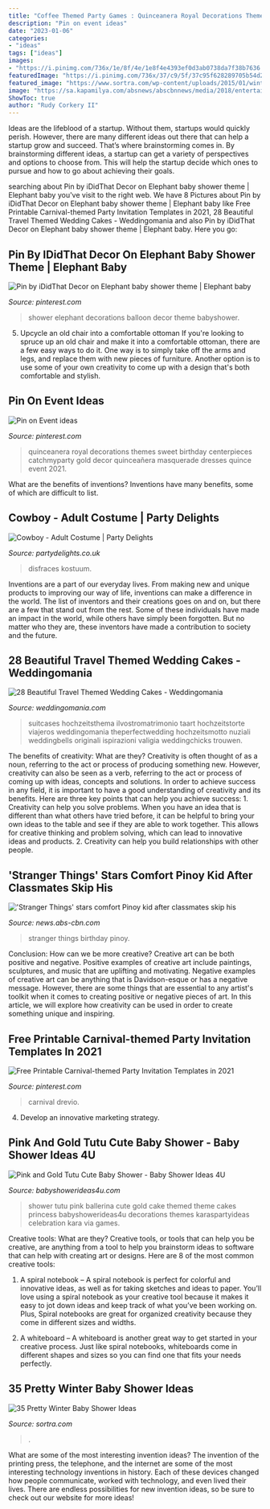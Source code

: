 ```yaml
---
title: "Coffee Themed Party Games : Quinceanera Royal Decorations Themes Sweet Birthday Centerpieces Catchmyparty Gold Decor Quinceañera Masquerade Dresses Quince Event 2021"
description: "Pin on event ideas"
date: "2023-01-06"
categories:
- "ideas"
tags: ["ideas"]
images:
- "https://i.pinimg.com/736x/1e/8f/4e/1e8f4e4393ef0d3ab0738da7f38b7636.jpg"
featuredImage: "https://i.pinimg.com/736x/37/c9/5f/37c95f628289705b54d2f489be02990f.jpg"
featured_image: "https://www.sortra.com/wp-content/uploads/2015/01/winter-baby-shower-ideas142.jpg"
image: "https://sa.kapamilya.com/absnews/abscbnnews/media/2018/entertainment/03/21/aaron1.jpg?ext=.jpg"
ShowToc: true
author: "Rudy Corkery II"
---
```



Ideas are the lifeblood of a startup. Without them, startups would quickly perish. However, there are many different ideas out there that can help a startup grow and succeed. That’s where brainstorming comes in. By brainstorming different ideas, a startup can get a variety of perspectives and options to choose from. This will help the startup decide which ones to pursue and how to go about achieving their goals.

	

		
searching about Pin by iDidThat Decor on Elephant baby shower theme | Elephant baby you've visit to the right web. We have 8 Pictures about Pin by iDidThat Decor on Elephant baby shower theme | Elephant baby like Free Printable Carnival-themed Party Invitation Templates in 2021, 28 Beautiful Travel Themed Wedding Cakes - Weddingomania and also Pin by iDidThat Decor on Elephant baby shower theme | Elephant baby. Here you go:
		
    
## Pin By IDidThat Decor On Elephant Baby Shower Theme | Elephant Baby

<img loading=lazy src="https://i.pinimg.com/736x/37/c9/5f/37c95f628289705b54d2f489be02990f.jpg" onerror="this.onerror=null;this.src='https://tse1.mm.bing.net/th?id=OIP._ArIPfuamoMIg-IEDGIJdgHaNK&amp;pid=15.1';" alt="Pin by iDidThat Decor on Elephant baby shower theme | Elephant baby">

_Source: pinterest.com_

>shower elephant decorations balloon decor theme babyshower. 

	

5. Upcycle an old chair into a comfortable ottoman
If you're looking to spruce up an old chair and make it into a comfortable ottoman, there are a few easy ways to do it. One way is to simply take off the arms and legs, and replace them with new pieces of furniture. Another option is to use some of your own creativity to come up with a design that's both comfortable and stylish.

    
## Pin On Event Ideas

<img loading=lazy src="https://i.pinimg.com/736x/ec/48/06/ec4806bc18c5253b2db0cd61de82299d.jpg" onerror="this.onerror=null;this.src='https://tse2.mm.bing.net/th?id=OIP.sUeun_5X6qVW-2frweZIhQHaNd&amp;pid=15.1';" alt="Pin on Event ideas">

_Source: pinterest.com_

>quinceanera royal decorations themes sweet birthday centerpieces catchmyparty gold decor quinceañera masquerade dresses quince event 2021. 

	

What are the benefits of inventions?
Inventions have many benefits, some of which are difficult to list.

    
## Cowboy - Adult Costume | Party Delights

<img loading=lazy src="https://images.partydelights.co.uk/FANC/14/564/left/v1/flxm/3.jpg" onerror="this.onerror=null;this.src='https://tse1.mm.bing.net/th?id=OIP.aGPdLHNk0zN2VgqO-upOAwHaJ3&amp;pid=15.1';" alt="Cowboy - Adult Costume | Party Delights">

_Source: partydelights.co.uk_

>disfraces kostuum. 

	

Inventions are a part of our everyday lives. From making new and unique products to improving our way of life, inventions can make a difference in the world. The list of inventors and their creations goes on and on, but there are a few that stand out from the rest. Some of these individuals have made an impact in the world, while others have simply been forgotten. But no matter who they are, these inventors have made a contribution to society and the future.

    
## 28 Beautiful Travel Themed Wedding Cakes - Weddingomania

<img loading=lazy src="https://i.weddingomania.com/2015/12/28-beautiful-travel-themed-wedding-cakes-27.jpg" onerror="this.onerror=null;this.src='https://tse4.mm.bing.net/th?id=OIP.OqaxthIFPQ74YUvdFwGXDgHaLH&amp;pid=15.1';" alt="28 Beautiful Travel Themed Wedding Cakes - Weddingomania">

_Source: weddingomania.com_

>suitcases hochzeitsthema ilvostromatrimonio taart hochzeitstorte viajeros weddingomania theperfectwedding hochzeitsmotto nuziali weddingbells originali ispirazioni valigia weddingchicks trouwen. 

	

The benefits of creativity: What are they?
Creativity is often thought of as a noun, referring to the act or process of producing something new. However, creativity can also be seen as a verb, referring to the act or process of coming up with ideas, concepts and solutions. In order to achieve success in any field, it is important to have a good understanding of creativity and its benefits. Here are three key points that can help you achieve success: 1. Creativity can help you solve problems. When you have an idea that is different than what others have tried before, it can be helpful to bring your own ideas to the table and see if they are able to work together. This allows for creative thinking and problem solving, which can lead to innovative ideas and products. 2. Creativity can help you build relationships with other people.

    
## &#039;Stranger Things&#039; Stars Comfort Pinoy Kid After Classmates Skip His

<img loading=lazy src="https://sa.kapamilya.com/absnews/abscbnnews/media/2018/entertainment/03/21/aaron1.jpg?ext=.jpg" onerror="this.onerror=null;this.src='https://tse1.mm.bing.net/th?id=OIP.W_gCU08HdbVNcf_euugH0AHaE7&amp;pid=15.1';" alt="&#039;Stranger Things&#039; stars comfort Pinoy kid after classmates skip his">

_Source: news.abs-cbn.com_

>stranger things birthday pinoy. 

	

Conclusion: How can we be more creative?
Creative art can be both positive and negative. Positive examples of creative art include paintings, sculptures, and music that are uplifting and motivating. Negative examples of creative art can be anything that is Davidson-esque or has a negative message. However, there are some things that are essential to any artist's toolkit when it comes to creating positive or negative pieces of art. In this article, we will explore how creativity can be used in order to create something unique and inspiring.

    
## Free Printable Carnival-themed Party Invitation Templates In 2021

<img loading=lazy src="https://i.pinimg.com/736x/1e/8f/4e/1e8f4e4393ef0d3ab0738da7f38b7636.jpg" onerror="this.onerror=null;this.src='https://tse1.mm.bing.net/th?id=OIP.kYmR7ozvg5nkmo4NRzmD4QHaKX&amp;pid=15.1';" alt="Free Printable Carnival-themed Party Invitation Templates in 2021">

_Source: pinterest.com_

>carnival drevio. 

	

4. Develop an innovative marketing strategy.

    
## Pink And Gold Tutu Cute Baby Shower - Baby Shower Ideas 4U

<img loading=lazy src="https://babyshowerideas4u.com/wp-content/uploads/2016/07/Pink-And-Gold-Tutu-Cute-Baby-Shower-Cake-Detail.jpg" onerror="this.onerror=null;this.src='https://tse4.mm.bing.net/th?id=OIP.Pv4S77SIpqbpHhLxMHCslQHaLH&amp;pid=15.1';" alt="Pink and Gold Tutu Cute Baby Shower - Baby Shower Ideas 4U">

_Source: babyshowerideas4u.com_

>shower tutu pink ballerina cute gold cake themed theme cakes princess babyshowerideas4u decorations themes karaspartyideas celebration kara via games. 

	

Creative tools: What are they?
Creative tools, or tools that can help you be creative, are anything from a tool to help you brainstorm ideas to software that can help with creating art or designs. Here are 8 of the most common creative tools:
1. A spiral notebook – A spiral notebook is perfect for colorful and innovative ideas, as well as for taking sketches and ideas to paper. You’ll love using a spiral notebook as your creative tool because it makes it easy to jot down ideas and keep track of what you’ve been working on. Plus, Spiral notebooks are great for organized creativity because they come in different sizes and widths.

2. A whiteboard – A whiteboard is another great way to get started in your creative process. Just like spiral notebooks, whiteboards come in different shapes and sizes so you can find one that fits your needs perfectly.

    
## 35 Pretty Winter Baby Shower Ideas

<img loading=lazy src="https://www.sortra.com/wp-content/uploads/2015/01/winter-baby-shower-ideas142.jpg" onerror="this.onerror=null;this.src='https://tse4.mm.bing.net/th?id=OIP.uwdblmMWf3WZ-_wmG6mA0gHaSm&amp;pid=15.1';" alt="35 Pretty Winter Baby Shower Ideas">

_Source: sortra.com_

>. 

	

What are some of the most interesting invention ideas?
The invention of the printing press, the telephone, and the internet are some of the most interesting technology inventions in history. Each of these devices changed how people communicate, worked with technology, and even lived their lives. There are endless possibilities for new invention ideas, so be sure to check out our website for more ideas!

